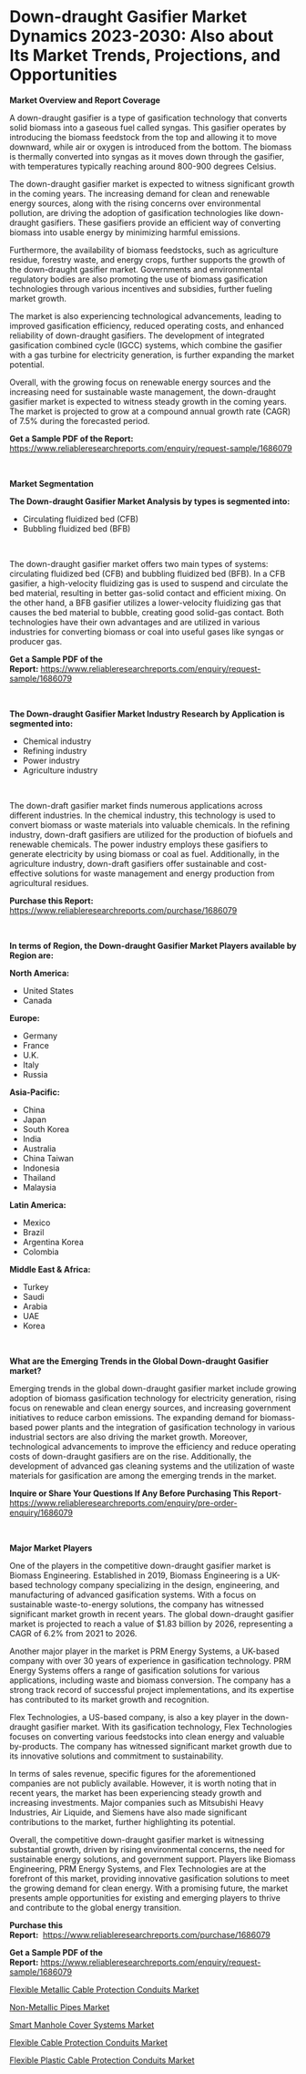 <p><h1>Down-draught Gasifier Market Dynamics 2023-2030: Also about Its Market Trends, Projections, and Opportunities</h1></p><p><strong>Market Overview and Report Coverage</strong></p>
<p><p>A down-draught gasifier is a type of gasification technology that converts solid biomass into a gaseous fuel called syngas. This gasifier operates by introducing the biomass feedstock from the top and allowing it to move downward, while air or oxygen is introduced from the bottom. The biomass is thermally converted into syngas as it moves down through the gasifier, with temperatures typically reaching around 800-900 degrees Celsius.</p><p>The down-draught gasifier market is expected to witness significant growth in the coming years. The increasing demand for clean and renewable energy sources, along with the rising concerns over environmental pollution, are driving the adoption of gasification technologies like down-draught gasifiers. These gasifiers provide an efficient way of converting biomass into usable energy by minimizing harmful emissions.</p><p>Furthermore, the availability of biomass feedstocks, such as agriculture residue, forestry waste, and energy crops, further supports the growth of the down-draught gasifier market. Governments and environmental regulatory bodies are also promoting the use of biomass gasification technologies through various incentives and subsidies, further fueling market growth.</p><p>The market is also experiencing technological advancements, leading to improved gasification efficiency, reduced operating costs, and enhanced reliability of down-draught gasifiers. The development of integrated gasification combined cycle (IGCC) systems, which combine the gasifier with a gas turbine for electricity generation, is further expanding the market potential.</p><p>Overall, with the growing focus on renewable energy sources and the increasing need for sustainable waste management, the down-draught gasifier market is expected to witness steady growth in the coming years. The market is projected to grow at a compound annual growth rate (CAGR) of 7.5% during the forecasted period.</p></p>
<p><strong>Get a Sample PDF of the Report:</strong> <a href="https://www.reliableresearchreports.com/enquiry/request-sample/1686079">https://www.reliableresearchreports.com/enquiry/request-sample/1686079</a></p>
<p>&nbsp;</p>
<p><strong>Market Segmentation</strong></p>
<p><strong>The Down-draught Gasifier Market Analysis by types is segmented into:</strong></p>
<p><ul><li>Circulating fluidized bed (CFB)</li><li>Bubbling fluidized bed (BFB)</li></ul></p>
<p>&nbsp;</p>
<p><p>The down-draught gasifier market offers two main types of systems: circulating fluidized bed (CFB) and bubbling fluidized bed (BFB). In a CFB gasifier, a high-velocity fluidizing gas is used to suspend and circulate the bed material, resulting in better gas-solid contact and efficient mixing. On the other hand, a BFB gasifier utilizes a lower-velocity fluidizing gas that causes the bed material to bubble, creating good solid-gas contact. Both technologies have their own advantages and are utilized in various industries for converting biomass or coal into useful gases like syngas or producer gas.</p></p>
<p><strong>Get a Sample PDF of the Report:</strong>&nbsp;<a href="https://www.reliableresearchreports.com/enquiry/request-sample/1686079">https://www.reliableresearchreports.com/enquiry/request-sample/1686079</a></p>
<p>&nbsp;</p>
<p><strong>The Down-draught Gasifier Market Industry Research by Application is segmented into:</strong></p>
<p><ul><li>Chemical industry</li><li>Refining industry</li><li>Power industry</li><li>Agriculture industry</li></ul></p>
<p>&nbsp;</p>
<p><p>The down-draft gasifier market finds numerous applications across different industries. In the chemical industry, this technology is used to convert biomass or waste materials into valuable chemicals. In the refining industry, down-draft gasifiers are utilized for the production of biofuels and renewable chemicals. The power industry employs these gasifiers to generate electricity by using biomass or coal as fuel. Additionally, in the agriculture industry, down-draft gasifiers offer sustainable and cost-effective solutions for waste management and energy production from agricultural residues.</p></p>
<p><strong>Purchase this Report:</strong>&nbsp; <a href="https://www.reliableresearchreports.com/purchase/1686079">https://www.reliableresearchreports.com/purchase/1686079</a></p>
<p>&nbsp;</p>
<p><strong>In terms of Region, the Down-draught Gasifier Market Players available by Region are:</strong></p>
<p>
    <p> <strong> North America: </strong>
        <ul>
            <li>United States</li>
            <li>Canada</li>
        </ul>
        </p> 
    <p> <strong> Europe: </strong>
        <ul>
            <li>Germany</li>
            <li>France</li>
            <li>U.K.</li>
            <li>Italy</li>
            <li>Russia</li>
        </ul>
        </p> 
    <p> <strong> Asia-Pacific: </strong>
        <ul>
            <li>China</li>
            <li>Japan</li>
            <li>South Korea</li>
            <li>India</li>
            <li>Australia</li>
            <li>China Taiwan</li>
            <li>Indonesia</li>
            <li>Thailand</li>
            <li>Malaysia</li>
        </ul>
        </p> 
    <p> <strong> Latin America: </strong>
        <ul>
            <li>Mexico</li>
            <li>Brazil</li>
            <li>Argentina Korea</li>
            <li>Colombia</li>
        </ul>
        </p> 
    <p> <strong> Middle East & Africa: </strong>
        <ul>
            <li>Turkey</li>
            <li>Saudi</li>
            <li>Arabia</li>
            <li>UAE</li>
            <li>Korea</li>
        </ul>
    </p>
    </p>
<p>&nbsp;</p>
<p><strong>What are the Emerging Trends in the Global Down-draught Gasifier market?</strong></p>
<p><p>Emerging trends in the global down-draught gasifier market include growing adoption of biomass gasification technology for electricity generation, rising focus on renewable and clean energy sources, and increasing government initiatives to reduce carbon emissions. The expanding demand for biomass-based power plants and the integration of gasification technology in various industrial sectors are also driving the market growth. Moreover, technological advancements to improve the efficiency and reduce operating costs of down-draught gasifiers are on the rise. Additionally, the development of advanced gas cleaning systems and the utilization of waste materials for gasification are among the emerging trends in the market.</p></p>
<p><strong>Inquire or Share Your Questions If Any Before Purchasing This Report</strong>- <a href="https://www.reliableresearchreports.com/enquiry/pre-order-enquiry/1686079">https://www.reliableresearchreports.com/enquiry/pre-order-enquiry/1686079</a></p>
<p>&nbsp;</p>
<p><strong>Major Market Players</strong></p>
<p><p>One of the players in the competitive down-draught gasifier market is Biomass Engineering. Established in 2019, Biomass Engineering is a UK-based technology company specializing in the design, engineering, and manufacturing of advanced gasification systems. With a focus on sustainable waste-to-energy solutions, the company has witnessed significant market growth in recent years. The global down-draught gasifier market is projected to reach a value of $1.83 billion by 2026, representing a CAGR of 6.2% from 2021 to 2026.</p><p>Another major player in the market is PRM Energy Systems, a UK-based company with over 30 years of experience in gasification technology. PRM Energy Systems offers a range of gasification solutions for various applications, including waste and biomass conversion. The company has a strong track record of successful project implementations, and its expertise has contributed to its market growth and recognition.</p><p>Flex Technologies, a US-based company, is also a key player in the down-draught gasifier market. With its gasification technology, Flex Technologies focuses on converting various feedstocks into clean energy and valuable by-products. The company has witnessed significant market growth due to its innovative solutions and commitment to sustainability.</p><p>In terms of sales revenue, specific figures for the aforementioned companies are not publicly available. However, it is worth noting that in recent years, the market has been experiencing steady growth and increasing investments. Major companies such as Mitsubishi Heavy Industries, Air Liquide, and Siemens have also made significant contributions to the market, further highlighting its potential.</p><p>Overall, the competitive down-draught gasifier market is witnessing substantial growth, driven by rising environmental concerns, the need for sustainable energy solutions, and government support. Players like Biomass Engineering, PRM Energy Systems, and Flex Technologies are at the forefront of this market, providing innovative gasification solutions to meet the growing demand for clean energy. With a promising future, the market presents ample opportunities for existing and emerging players to thrive and contribute to the global energy transition.</p></p>
<p><strong>Purchase this Report:</strong>&nbsp;&nbsp;<a href="https://www.reliableresearchreports.com/purchase/1686079">https://www.reliableresearchreports.com/purchase/1686079</a></p>
<p></p>
<p><strong>Get a Sample PDF of the Report:</strong>&nbsp;<a href="https://www.reliableresearchreports.com/enquiry/request-sample/1686079">https://www.reliableresearchreports.com/enquiry/request-sample/1686079</a></p>
<p><p><a href="https://www.linkedin.com/pulse/decoding-flexible-metallic-cable-protection-conduits-market/">Flexible Metallic Cable Protection Conduits Market</a></p><p><a href="https://www.linkedin.com/pulse/non-metallic-pipes-market-size-share-amp-trends-analysis/">Non-Metallic Pipes Market</a></p><p><a href="https://www.linkedin.com/pulse/decoding-smart-manhole-cover-systems-market-deep-dive/">Smart Manhole Cover Systems Market</a></p><p><a href="https://www.linkedin.com/pulse/flexible-cable-protection-conduits-market-challenges-opportunities/">Flexible Cable Protection Conduits Market</a></p><p><a href="https://www.linkedin.com/pulse/flexible-plastic-cable-protection-conduits-market-challenges/">Flexible Plastic Cable Protection Conduits Market</a></p></p>